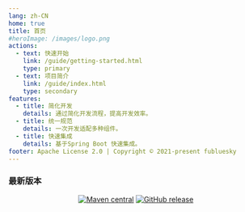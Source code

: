 ```yaml
---
lang: zh-CN
home: true
title: 首页
#heroImage: /images/logo.png
actions:
  - text: 快速开始
    link: /guide/getting-started.html
    type: primary
  - text: 项目简介
    link: /guide/index.html
    type: secondary
features:
  - title: 简化开发
    details: 通过简化开发流程，提高开发效率。
  - title: 统一规范
    details: 一次开发适配多种组件。
  - title: 快速集成
    details: 基于Spring Boot 快速集成。
footer: Apache License 2.0 | Copyright © 2021-present fubluesky
---
```


### 最新版本
<div style="text-align: center;">

[![Maven central](https://img.shields.io/maven-central/v/com.gitee.fubluesky.kernel/kernel.svg?style=flat-square)](https://search.maven.org/search?q=g:com.gitee.fubluesky.kernel%20AND%20a:kernel)
[![GitHub release](https://img.shields.io/github/release/guoshiqiufeng/kernel.svg)](https://github.com/guoshiqiufeng/kernel)

</div>

